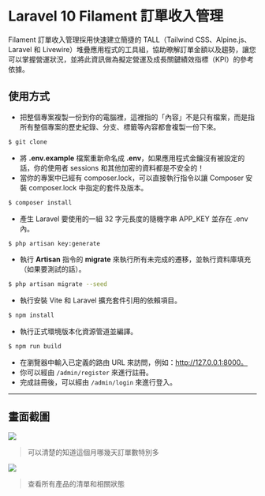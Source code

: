 # Laravel 10 Filament 訂單收入管理

Filament 訂單收入管理採用快速建立簡捷的 TALL（Tailwind CSS、Alpine.js、Laravel 和 Livewire）堆疊應用程式的工具組，協助暸解訂單金額以及趨勢，讓您可以掌握營運狀況，並將此資訊做為擬定營運及成長關鍵績效指標（KPI）的參考依據。

## 使用方式
- 把整個專案複製一份到你的電腦裡，這裡指的「內容」不是只有檔案，而是指所有整個專案的歷史紀錄、分支、標籤等內容都會複製一份下來。
```sh
$ git clone
```
- 將 __.env.example__ 檔案重新命名成 __.env__，如果應用程式金鑰沒有被設定的話，你的使用者 sessions 和其他加密的資料都是不安全的！
- 當你的專案中已經有 composer.lock，可以直接執行指令以讓 Composer 安裝 composer.lock 中指定的套件及版本。
```sh
$ composer install
```
- 產生 Laravel 要使用的一組 32 字元長度的隨機字串 APP_KEY 並存在 .env 內。
```sh
$ php artisan key:generate
```
- 執行 __Artisan__ 指令的 __migrate__ 來執行所有未完成的遷移，並執行資料庫填充（如果要測試的話）。
```sh
$ php artisan migrate --seed
```
- 執行安裝 Vite 和 Laravel 擴充套件引用的依賴項目。
```sh
$ npm install
```
- 執行正式環境版本化資源管道並編譯。
```sh
$ npm run build
```
- 在瀏覽器中輸入已定義的路由 URL 來訪問，例如：http://127.0.0.1:8000。
- 你可以經由 `/admin/register` 來進行註冊。
- 完成註冊後，可以經由 `/admin/login` 來進行登入。

----

## 畫面截圖
![](https://i.imgur.com/cpXtLE1.png)
> 可以清楚的知道這個月哪幾天訂單數特別多

![](https://i.imgur.com/Cq156hg.png)
> 查看所有產品的清單和相關狀態
